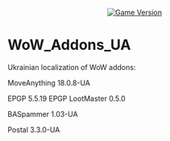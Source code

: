 <div align="center">

[![Game Version](https://img.shields.io/badge/wow-3.3.5-blue.svg)](https://www.warmane.com)

</div>

# WoW_Addons_UA
Ukrainian localization of WoW addons:

MoveAnything 18.0.8-UA

EPGP 5.5.19  EPGP LootMaster 0.5.0

BASpammer 1.03-UA

Postal 3.3.0-UA
